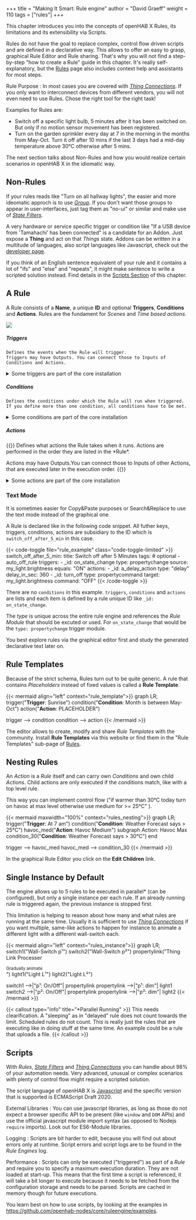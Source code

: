 +++
title = "Making It Smart: Rule engine"
author = "David Graeff"
weight = 110
tags = ["rules"]
+++

This chapter introduces you into the concepts of openHAB X Rules, its limitations and its extensibility via Scripts.

Rules do not have the goal to replace complex, control flow driven scripts and are defined in a declarative way. This allows to offer an easy to grasp, graphical Rule Editor and Rule sharing.
That's why you will not find a step-by-step "how to create a Rule" guide in this chapter.
It's really self-explanatory, but the <a href="" class="demolink">Rules</a> page also includes context help and assistants for most steps.

Rule Purpose
: In most cases you are covered with [*Thing Connections*](/userguide/thing_connections). If you only want to interconnect devices from different vendors, you will not even need to use Rules. Chose the right tool for the right task! 

Examples for Rules are:

* Switch off a specific light bulb, 5 minutes after it has been switched on. But only if no motion sensor movement has been registered.
* Turn on the garden sprinkler every day at 7 in the morning in the months from May-Oct. Turn it off after 10 mins if the last 3 days had a mid-day temperature above 30°C otherwise after 5 mins.

The next section talks about Non-Rules and how you would realize certain scenarios in openHAB X in the idiomatic way.

## Non-Rules

If your rules reads like "Turn on all hallway lights", the easier and more ideomatic approch is to use [*Group*](/userguide/groups). If you don't want those groups to appear in user-interfaces, just tag them as "no-ui" or similar and make use of [*State Filters*](/userguide/thing_connections).

A very hardware or service specific trigger or condition like "If a USB device from 'Tamahachi' has been connected" is a candidate for an Addon. Just expose a **Thing** and act on that *Things* state. Addons can be written in a multitude of languages, also script languages like Javascript, check out the [developer page](/developer/addons). 

If you think of an English sentence equivalent of your rule and it contains a lot of "ifs" and "else" and "repeats", it might make sentence to write a scripted solution instead. Find details in the [Scripts Section](#scripts) of this chapter.

## A Rule

A Rule consists of a **Name**, a unique **ID** and optional **Triggers**, **Conditions** and **Actions**.
Rules are the fundament for *Scenes* and *Time based actions*.

<img class="tutimage" src="/img/doc/rules.png">

<section class="card border-success p-3 mb-2">
    <h5>Triggers</h5>
    
    Defines the events when the Rule will trigger.
    Triggers may have Outputs. You can connect those to Inputs of Conditions and Actions.
    
</section>

<details class="mb-4">
    <summary>Some triggers are part of the core installation</summary>
    <table class="table table-striped table-bordered" style="width: initial">
    <thead>
        <tr>
        <th>Trigger Type</th>
        <th>What it does</th>
        </tr>
    </thead>
    <tbody>
        <tr>
        <td>An event fires</td>
        <td>Triggers a Rule when a Thing Event fires.</td>
        </tr>
        <tr>
        <td>An item state changes</td>
        <td>Triggers the Rule when the
            selected Item changes state. One can optionally define the previous state and new state.</td>
        </tr>
        <tr>
        <td>An item receives a command</td>
        <td>Triggers the Rule when
            the selected Item receives a command. One can optionally define the command received.</td>
        </tr>
        <tr>
        <td>An item state is updated</td>
        <td>Triggers the Rule when the
            selected Item receives an update. One can optionally define the update received.</td>
        </tr>
        <tr>
        <td>It is a fixed time of day</td>
        <td>Sets the Rule to trigger at a specific time of day every day.</td>
        </tr>
        <tr>
        <td>The rule is activated</td>
        <td>Triggers when a rule is activated the first time. This causes the Rule to trigger when it is
            first loaded by OH.</strong></td>
        </tr>
    </tbody>
    </table>
</details>

<section class="card border-info p-3 mb-2">
    <h5>Conditions</h5>
    
    Defines the conditions under which the Rule will run when triggered.
    If you define more than one condition, all conditions have to be met.
    
</section>

<details class="mb-4">
    <summary>Some conditions are part of the core installation</summary>
    <table class="table table-striped table-bordered" style="width: initial">
    <thead>
        <tr>
        <th>Condition Type</th>
        <th>What it does</th>
        </tr>
    </thead>
    <tbody>
        <tr>
        <td>An item has a given state</td>
        <td>Select the Item, comparison operator, and the value to compare against. For example,
            MyTemperature Item &gt;= (is greater or equal to) 20.</td>
        </tr>
        <tr>
        <td>A given script* evaluates to true</td>
        <td>A script to execute whose last line evaluates true or false. If the that line is true, the rule
            will be allowed to run (assuming all the other defined conditions are also true). Currently
            only JavaScript is supported. Everything available to the Action Script is available here as
            well. The Script just needs to return true or false.</td>
        </tr>
        <tr>
        <td>It is a certain day of the week</td>
        <td>Allows one to select the day of the week that it must be for the Rule to run. This combined
            with “it is a fixed time of day” allows one to write Rules that trigger at a certain time on
            certain days.</td>
        </tr>
    </tbody>
    </table>
</details>

<section class="card border-danger p-3 mb-2">
    <h5>Actions</h5>
{{<md>}}
Defines what actions the Rule takes when it runs.
Actions are performed in the order they are listed in the *Rule*.

Actions may have Outputs.You can connect those to Inputs of other Actions, that are executed later in the execution order.
{{</md>}}
</section>

<details class="mb-4">
    <summary>Some actions are part of the core installation</summary>
    <table class="table table-striped table-bordered" style="width: initial">
    <thead>
        <tr>
        <th>Action Type</th>
        <th>What it does</th>
        </tr>
    </thead>
    <tbody>
        <tr>
        <td>Send a command</td>
        <td>Allows one to send a command to an Item when the Rule runs. This can be very useful for
            creating links between proxy Items and device Items.</td>
        </tr>
        <tr>
        <td>Run rules</td>
        <td>Allows the triggering of other Rule(s) to run when this Rule triggers.</td>
        </tr>
        <tr>
        <td>Enables or disable rules</td>
        <td>Enable or disable Rule(s). This is useful to create “away
            mode” type Rule sets as they can be enabled/disabled based on events.</td>
        </tr>
        <tr>
        <td>Execute a given script*</td>
        <td>Define a *Script* to execute when the Rule runs.</td>
        </tr>
        <tr>
        <td>Play a sound</td>
        <td>Send a sound to the selected audio sink.</td>
        </tr>
        <tr>
        <td>Say something</td>
        <td>Send Text-to-speech to the selected audio sink. The text is statically defined but you can
            generate dynamic text in a script.</td>
        </tr>
    </tbody>
    </table>
</details>

### Text Mode

It is sometimes easier for Copy&amp;Paste purposes or Search&amp;Replace to use the text mode instead of the graphical one.

A Rule is declared like in the following code snippet.
All futher keys, triggers, conditions, actions are subsidiary to the ID which is `switch_off_after_5_min` in this case.

{{< code-toggle file="rule_example" class="code-toggle-limited" >}}
switch_off_after_5_min:
  title: Switch off after 5 Minutes
  tags: # optional
    - auto_off_rule 
  triggers:
     -  _id: on_state_change
        type: propertychange
        source: my_light.brightness
        equals: "ON"
  actions:
     -  _id: a_delay_action
        type: "delay"
        delay_in_sec: 360
     -  _id: turn_off
        type: propertycommand
        target: my_light.brightness
        command: "OFF"
{{< /code-toggle >}}

There are no `conditions` in this example. `triggers`, `conditions` and `actions` are lists and each item is defined by a rule unique ID like `_id: on_state_change`.

The *type* is unique across the entire rule engine and references the *Rule Module* that should be excuted or used. For `on_state_change` that would be the `type: propertychange` trigger module.

You best explore rules via the graphical editor first and study the generated declarative text later on.

## Rule Templates

Because of the strict schema, Rules turn out to be quite generic.
A rule that contains *Placeholders* instead of fixed values is called a **Rule Template**.

{{< mermaid align="left" context="rule_template">}}
graph LR;
  trigger("<b>Trigger</b>: Sunrise")
  condition("<b>Condition</b>: Month is between May-Oct")
  action("<b>Action</b>: PLACEHOLDER")

  trigger --> condition
  condition --> action
{{< /mermaid >}}

The editor allows to create, modify and share *Rule Templates* with the community. Install **Rule Templates** via this website or find them in the "Rule Templates" sub-page of  <a class="demolink" href="">Rules</a>.

## Nesting Rules

An *Action* is a *Rule* itself and can carry own *Conditions* and own child *Actions*.
Child actions are only executed if the conditions match, like with a top level rule.

This way you can implement control flow ("if warmer than 30°C today turn on havoc at max level otherwise use medium for >= 25°C" ).

{{< mermaid maxwidth="100%" context="rules_nesting">}}
graph LR;
  trigger("<b>Trigger</b>: At 7 am")
  condition("<b>Condition</b>: Weather Forecast says > 25°C")
  havoc_med("<b>Action</b>: Havoc Medium")
  subgraph Action: Havoc Max
  condition_30("<b>Condition</b>: Weather Forecast says > 30°C")
  end

  trigger --> havoc_med
  havoc_med --> condition_30
{{< /mermaid >}}


In the graphical Rule Editor you click on the **Edit Children** link.

## Single Instance by Default

The engine allows up to 5 rules to be executed in parallel* (can be configured), but only a single instance per each rule. If an already running rule is triggered again, the previous instance is stopped first.

This limitation is helping to reason about how many and what rules are running at the same time.
Usually it is sufficient to use [*Thing Connections*](/userguide/thing_connections)
if you want multiple, same-like actions to happen for instance to animate a different light with a different wall-switch each.

{{< mermaid align="left" context="rules_instance">}}
graph LR;
  switch1("Wall-Switch p¹")
  switch2("Wall-Switch p²")
  propertylink("Thing Link Processer<div><small>Gradually animate</small></div>")
  light1("Light L¹")
  light2("Light L²")

  switch1 -->|"p¹: On/Off"| propertylink
  propertylink -->|"p¹: dim"| light1
  switch2 -->|"p²: On/Off"| propertylink
  propertylink -->|"p²: dim"| light2
{{< /mermaid >}}

{{< callout type="info" title="*Parallel Running" >}}
This needs clearification. A "sleeping" as in "delayed" rule does not count towards the limit. Scheduled rules do not count. This is really just the rules that are executing like in doing stuff at the same time. An example could be a rule that uploads a file.
{{< /callout >}}

## Scripts

With *Rules*, [*State Filters*](/userguide/control) and [*Thing Connections*](/userguide/thing_connections) you can handle about 98% of your automation needs. Very advanced, unusual or complex scenarios with plenty of control flow might require a scripted solution.

The script language of openHAB X is [Javascript](https://developer.mozilla.org/en-US/docs/Web/JavaScript) and the specific version that is supported is ECMAScript Draft 2020.

External Libraries
: You can use javascript libraries, as long as those do not expect a browser specific API to be present (like `window` and `DOM` APIs) and use the official javascript module import syntax (as opposed to Nodejs `require` imports). Look out for ES6-Module libraries.

Logging
: Scripts are bit harder to edit, because you will find out about errors only at runtime. Script errors and script logs are to be found in the *Rule Engines* log.

Performance
: Scripts can only be executed ("triggered") as part of a *Rule* and require you to specify a maximum execution duration. They are not loaded at start-up. This means that the first time a script is referenced, it will take a bit longer to execute because it needs to be fetched from the configuration storage and needs to be parsed. Scripts are cached in memory though for future executions.

You learn best on how to use scripts, by looking at the examples in https://github.com/openhab-nodes/core/ruleengine/examples.

